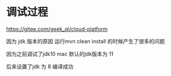 # 调试过程
https://gitee.com/geek_qi/cloud-platform

因为 jdk 版本的原因 运行mvn clean install 的时候产生了很多的问题

因为之前调试了jdk10 mac 默认的jdk版本为 11

后来设置了jdk 为 8 编译成功
